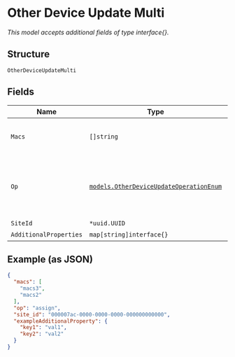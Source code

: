 
# Other Device Update Multi

*This model accepts additional fields of type interface{}.*

## Structure

`OtherDeviceUpdateMulti`

## Fields

| Name | Type | Tags | Description |
|  --- | --- | --- | --- |
| `Macs` | `[]string` | Optional | MAC address of the peer device. |
| `Op` | [`models.OtherDeviceUpdateOperationEnum`](../../doc/models/other-device-update-operation-enum.md) | Required | The operation being performed. enum: `assign`, `unassign` |
| `SiteId` | `*uuid.UUID` | Optional | - |
| `AdditionalProperties` | `map[string]interface{}` | Optional | - |

## Example (as JSON)

```json
{
  "macs": [
    "macs3",
    "macs2"
  ],
  "op": "assign",
  "site_id": "000007ac-0000-0000-0000-000000000000",
  "exampleAdditionalProperty": {
    "key1": "val1",
    "key2": "val2"
  }
}
```

